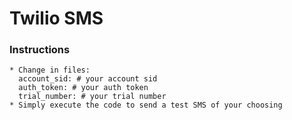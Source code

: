# Twilio SMS 

### Instructions

```
* Change in files:
  account_sid: # your account sid
  auth_token: # your auth token
  trial_number: # your trial number
* Simply execute the code to send a test SMS of your choosing
```


